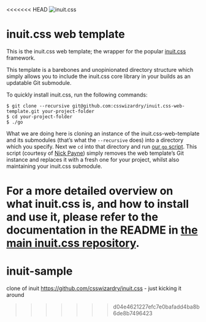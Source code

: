 <<<<<<< HEAD
![inuit.css](http://inuitcss.com/img/content/logo.png)

# inuit.css web template

This is the inuit.css web template; the wrapper for the popular
[inuit.css](https://github.com/csswizardry/inuit.css) framework.

This template is a barebones and unopinionated directory structure which simply
allows you to include the inuit.css core library in your builds as an updatable
Git submodule.

To quickly install inuit.css, run the following commands:

    $ git clone --recursive git@github.com:csswizardry/inuit.css-web-template.git your-project-folder
    $ cd your-project-folder
    $ ./go

What we are doing here is cloning an instance of the inuit.css-web-template and
its submodules (that’s what the `--recursive` does) into a directory which you
specify. Next we `cd` into that directory and run [our `go` script](https://github.com/csswizardry/inuit.css-web-template/blob/master/go).
This script (courtesy of [Nick Payne](http://twitter.com/makeusabrew)) simply
removes the web template’s Git instance and replaces it with a fresh one for
your project, whilst also maintaining your inuit.css submodule.

For a more detailed overview on what inuit.css is, and how to install and use
it, please refer to the documentation in the README in
[the main inuit.css repository](https://github.com/csswizardry/inuit.css).
=======
inuit-sample
============

clone of inuit https://github.com/csswizardry/inuit.css - just kicking it around 
>>>>>>> d04e4621227efc7e0bafadd4ba8b6de8b7496423
